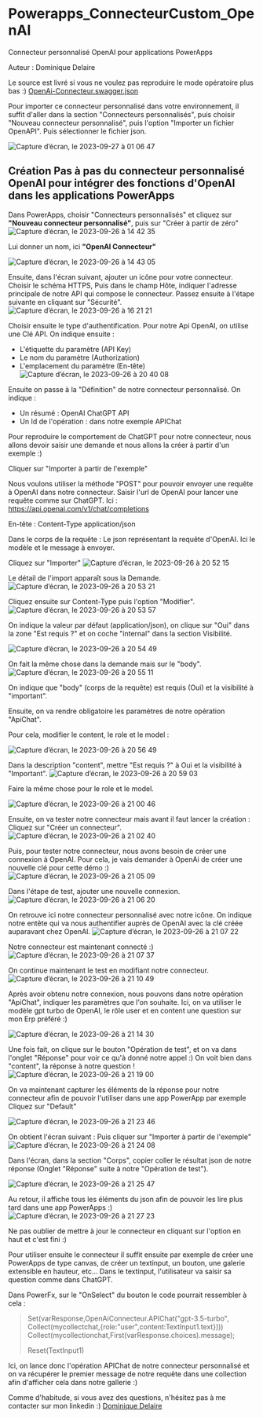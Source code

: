 # Powerapps_ConnecteurCustom_OpenAI
Connecteur personnalisé OpenAI pour applications PowerApps

Auteur : Dominique Delaire


Le source est livré si vous ne voulez pas reproduire le mode opératoire plus bas :)
[OpenAi-Connecteur.swagger.json](/OpenAi-Connecteur.swagger.json)

Pour importer ce connecteur personnalisé dans votre environnement, il suffit d'aller dans la section "Connecteurs personnalisés", puis choisir "Nouveau connecteur personnalisé", puis l'option "Importer un fichier OpenAPI". Puis sélectionner le fichier json.

![Capture d’écran, le 2023-09-27 à 01 06 47](https://github.com/neuronessolutions/Powerapps_ConnecteurCustom_OpenAI/assets/102873102/9c9e70d1-ea9e-4093-8f1f-eff853f5521e)


## Création Pas à pas du connecteur personnalisé OpenAI pour intégrer des fonctions d'OpenAI dans les applications PowerApps
Dans PowerApps, choisir "Connecteurs personnalisés" et cliquez sur **"Nouveau connecteur personnalisé"**, puis sur "Créer à partir de zéro"
![Capture d’écran, le 2023-09-26 à 14 42 35](https://github.com/neuronessolutions/Powerapps_ConnecteurCustom_OpenAI/assets/102873102/66aa2f67-feac-4c75-80f3-786b53b900db)

Lui donner un nom, ici **"OpenAI Connecteur"**

![Capture d’écran, le 2023-09-26 à 14 43 05](https://github.com/neuronessolutions/Powerapps_ConnecteurCustom_OpenAI/assets/102873102/b8f22d1e-03c5-4ce0-95cb-d720e40e5624)

Ensuite, dans l'écran suivant, ajouter un icône pour votre connecteur. Choisir le schéma HTTPS, Puis dans le champ Hôte, indiquer l'adresse principale de notre API qui compose le connecteur. Passez ensuite à l'étape suivante en cliquant sur "Sécurité".
![Capture d’écran, le 2023-09-26 à 16 21 21](https://github.com/neuronessolutions/Powerapps_ConnecteurCustom_OpenAI/assets/102873102/ce252d6f-5c3f-4048-8849-20fad83e5703)

Choisir ensuite le type d'authentification. Pour notre Api OpenAI, on utilise une Clé API.
On indique ensuite :
* L'étiquette du paramètre (API Key)
* Le nom du paramètre (Authorization)
* L'emplacement du paramètre (En-tête)
![Capture d’écran, le 2023-09-26 à 20 40 08](https://github.com/neuronessolutions/Powerapps_ConnecteurCustom_OpenAI/assets/102873102/069191c1-f90d-4885-886e-3822c58536a2)


Ensuite on passe à la "Définition" de notre connecteur personnalisé.
On indique :
* Un résumé : OpenAI ChatGPT API
* Un Id de l'opération : dans notre exemple APIChat

Pour reproduire le comportement de ChatGPT pour notre connecteur, nous allons devoir saisir une demande et nous allons la créer à partir d'un exemple :)

Cliquer sur "Importer à partir de l'exemple"

Nous voulons utiliser la méthode "POST" pour pouvoir envoyer une requête à OpenAI dans notre connecteur. Saisir l'url de OpenAI pour lancer une requête comme sur ChatGPT.
Ici : https://api.openai.com/v1/chat/completions

En-tête : Content-Type application/json

Dans le corps de la requête : 
Le json représentant la requête d'OpenAI. Ici le modèle et le message à envoyer.

Cliquez sur "Importer"
![Capture d’écran, le 2023-09-26 à 20 52 15](https://github.com/neuronessolutions/Powerapps_ConnecteurCustom_OpenAI/assets/102873102/616b75bd-5d96-4e63-81a3-55f0e1e1995a)

Le détail de l'import apparaît sous la Demande.
![Capture d’écran, le 2023-09-26 à 20 53 21](https://github.com/neuronessolutions/Powerapps_ConnecteurCustom_OpenAI/assets/102873102/9397600b-cf1d-46cb-8508-213a9bf0d41b)

Cliquez ensuite sur Content-Type puis l'option "Modifier". 
![Capture d’écran, le 2023-09-26 à 20 53 57](https://github.com/neuronessolutions/Powerapps_ConnecteurCustom_OpenAI/assets/102873102/80fc6f2b-996d-4398-ad72-addd11819579)

On indique la valeur par défaut (application/json), on clique sur "Oui" dans la zone "Est requis ?" et on coche "internal" dans la section Visibilité.

![Capture d’écran, le 2023-09-26 à 20 54 49](https://github.com/neuronessolutions/Powerapps_ConnecteurCustom_OpenAI/assets/102873102/0bfbbd9a-480f-495d-8111-558f0b5fb305)

On fait la même chose dans la demande mais sur le "body".
![Capture d’écran, le 2023-09-26 à 20 55 11](https://github.com/neuronessolutions/Powerapps_ConnecteurCustom_OpenAI/assets/102873102/53e9a822-a82b-46f4-bd56-82e5de633619)

On indique que "body" (corps de la requête) est requis (Oui) et la visibilité à "important".

Ensuite, on va rendre obligatoire les paramètres de notre opération "ApiChat".

Pour cela, modifier le content, le role et le model :

![Capture d’écran, le 2023-09-26 à 20 56 49](https://github.com/neuronessolutions/Powerapps_ConnecteurCustom_OpenAI/assets/102873102/5852971b-9f27-4359-89b6-98cb58e45fbe)

Dans la description "content", mettre "Est requis ?" à Oui et la visibilité à "Important".
![Capture d’écran, le 2023-09-26 à 20 59 03](https://github.com/neuronessolutions/Powerapps_ConnecteurCustom_OpenAI/assets/102873102/bc7d3afe-a076-4d67-bc4c-9850d396d75e)

Faire la même chose pour le role et le model.

![Capture d’écran, le 2023-09-26 à 21 00 46](https://github.com/neuronessolutions/Powerapps_ConnecteurCustom_OpenAI/assets/102873102/68de9b5b-5937-410b-8f2f-a8ac478ce449)

Ensuite, on va tester notre connecteur mais avant il faut lancer la création : Cliquez sur "Créer un connecteur".
![Capture d’écran, le 2023-09-26 à 21 02 40](https://github.com/neuronessolutions/Powerapps_ConnecteurCustom_OpenAI/assets/102873102/e5798dad-0368-4fb5-8205-f9e6c815b543)

Puis, pour tester notre connecteur, nous avons besoin de créer une connexion à OpenAI. Pour cela, je vais demander à OpenAi de créer une nouvelle clé pour cette démo :)
![Capture d’écran, le 2023-09-26 à 21 05 09](https://github.com/neuronessolutions/Powerapps_ConnecteurCustom_OpenAI/assets/102873102/dc3dddae-f9d2-4d49-9511-5f753bfdfd48)

Dans l'étape de test, ajouter une nouvelle connexion.
![Capture d’écran, le 2023-09-26 à 21 06 20](https://github.com/neuronessolutions/Powerapps_ConnecteurCustom_OpenAI/assets/102873102/cf52b307-a328-46f6-9556-5cbb6bf89ca9)

On retrouve ici notre connecteur personnalisé avec notre icône. On indique notre entête qui va nous authentifier auprès de OpenAI avec la clé créée auparavant chez OpenAI.
![Capture d’écran, le 2023-09-26 à 21 07 22](https://github.com/neuronessolutions/Powerapps_ConnecteurCustom_OpenAI/assets/102873102/40f8ea06-136d-4fae-b321-8d8de3dcc98b)

Notre connecteur est maintenant connecté :)
![Capture d’écran, le 2023-09-26 à 21 07 37](https://github.com/neuronessolutions/Powerapps_ConnecteurCustom_OpenAI/assets/102873102/58382c67-ca7a-48d7-af66-ffa390598dad)

On continue maintenant le test en modifiant notre connecteur.
![Capture d’écran, le 2023-09-26 à 21 10 49](https://github.com/neuronessolutions/Powerapps_ConnecteurCustom_OpenAI/assets/102873102/60c7f832-1dd7-4af5-8119-a087fbc62c58)

Après avoir obtenu notre connexion, nous pouvons dans notre opération "ApiChat", indiquer les paramètres que l'on souhaite.
Ici, on va utiliser le modèle gpt turbo de OpenAI, le rôle user et en content une question sur mon Erp préféré :)

![Capture d’écran, le 2023-09-26 à 21 14 30](https://github.com/neuronessolutions/Powerapps_ConnecteurCustom_OpenAI/assets/102873102/e94fc92e-fbc9-44d9-85cd-2f1a1535240c)

Une fois fait, on clique sur le bouton "Opération de test", et on va dans l'onglet "Réponse" pour voir ce qu'à donné notre appel :)
On voit bien dans "content", la réponse à notre question !
![Capture d’écran, le 2023-09-26 à 21 19 00](https://github.com/neuronessolutions/Powerapps_ConnecteurCustom_OpenAI/assets/102873102/d1d1135f-048c-438a-a979-1cf3f23174d3)

On va maintenant capturer les éléments de la réponse pour notre connecteur afin de pouvoir l'utiliser dans une app PowerApp par exemple 
Cliquez sur "Default"

![Capture d’écran, le 2023-09-26 à 21 23 46](https://github.com/neuronessolutions/Powerapps_ConnecteurCustom_OpenAI/assets/102873102/f92ed059-d801-416a-842c-d4526ed91af2)

On obtient l'écran suivant :
Puis cliquer sur "Importer à partir de l'exemple"
![Capture d’écran, le 2023-09-26 à 21 24 08](https://github.com/neuronessolutions/Powerapps_ConnecteurCustom_OpenAI/assets/102873102/c680f62d-bc75-48c7-bbf4-753bba79e910)

Dans l'écran, dans la section "Corps", copier coller le résultat json de notre réponse (Onglet "Réponse" suite à notre "Opération de test").

![Capture d’écran, le 2023-09-26 à 21 25 47](https://github.com/neuronessolutions/Powerapps_ConnecteurCustom_OpenAI/assets/102873102/b9b358ce-9b4b-425d-9abc-e54d95afa60f)

Au retour, il affiche tous les éléments du json afin de pouvoir les lire plus tard dans une app PowerApps :)
![Capture d’écran, le 2023-09-26 à 21 27 23](https://github.com/neuronessolutions/Powerapps_ConnecteurCustom_OpenAI/assets/102873102/cd6a574d-14e3-46c0-b44b-8e1258b6b2dc)

Ne pas oublier de mettre à jour le connecteur en cliquant sur l'option en haut et c'est fini :) 

Pour utiliser ensuite le connecteur il suffit ensuite par exemple de créer une PowerApps de type canvas,
de créer un textinput, un bouton, une galerie extensible en hauteur, etc...
Dans le textinput, l'utilisateur va saisir sa question comme dans ChatGPT.

Dans PowerFx, sur le "OnSelect" du bouton le code pourrait ressembler à cela : 
>Set(varResponse,OpenAiConnecteur.APIChat("gpt-3.5-turbo", Collect(mycollectchat,{role:"user",content:TextInput1.text})))
>Collect(mycollectionchat,First(varResponse.choices).message);
>
>Reset(TextInput1)

Ici, on lance donc l'opération APIChat de notre connecteur personnalisé et on va récupérer le premier message de notre requête dans une collection afin d'afficher cela dans notre gallerie :)


Comme d'habitude, si vous avez des questions, n'hésitez pas à me contacter sur mon linkedin :)
[Dominique Delaire](https://www.linkedin.com/in/dominiquedelaire/)

